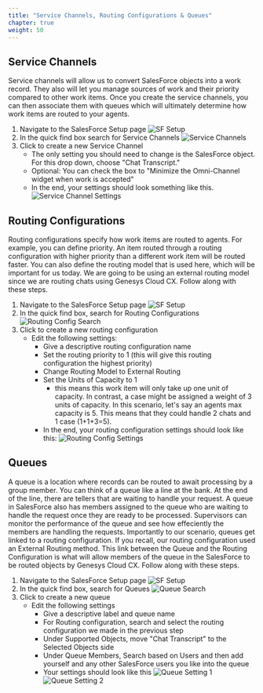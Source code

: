 ```yaml
---
title: "Service Channels, Routing Configurations & Queues"
chapter: true
weight: 50
---
```


## Service Channels
Service channels will allow us to convert SalesForce objects into a work record. They also will let you manage sources of work and their priority compared to other work items. Once you create the service channels, you can then associate them with queues which will ultimately determine how work items are routed to your agents.

1. Navigate to the SalesForce Setup page
![SF Setup](/images/SFSetup.jpg)
2. In the quick find box search for Service Channels
![Service Channels](/images/serviceChannels.jpg)
3. Click to create a new Service Channel
    - The only setting you should need to change is the SalesForce object. For this drop down, choose "Chat Transcript." 
    - Optional: You can check the box to "Minimize the Omni-Channel widget when work is accepted"
    - In the end, your settings should look something like this. 
    ![Service Channel Settings](/images/serviceChannelSettings.jpg)

## Routing Configurations
Routing configurations specify how work items are routed to agents. For example, you can define priority. An item routed through a routing configuration with higher priority than a different work item will be routed faster. You can also define the routing model that is used here, which will be important for us today. We are going to be using an external routing model since we are routing chats using Genesys Cloud CX. Follow along with these steps. 

1. Navigate to the SalesForce Setup page
![SF Setup](/images/SFSetup.jpg)
2. In the quick find box, search for Routing Configurations
![Routing Config Search](/images/routingConfigSearch.jpg)
3. Click to create a new routing configuration
    - Edit the following settings: 
        - Give a descriptive routing configuration name
        - Set the routing priority to 1 (this will give this routing configuration the highest priority)
        - Change Routing Model to External Routing
        - Set the Units of Capacity to 1 
            - this means this work item will only take up one unit of capacity. In contrast, a case might be assigned a weight of 3 units of capacity. In this scenario, let's say an agents max capacity is 5. This means that they could handle 2 chats and 1 case (1+1+3=5).
        - In the end, your routing configuration settings should look like this:
            ![Routing Config Settings](/images/routingConfigSettings.jpg)

## Queues
A queue is a location where records can be routed to await processing by a group member. You can think of a queue like a line at the bank. At the end of the line, there are tellers that are waiting to handle your request. A queue in SalesForce also has members assigned to the queue who are waiting to handle the request once they are ready to be processed. Supervisors can monitor the performance of the queue and see how effeciently the members are handling the requests. Importantly to our scenario, queues get linked to a routing configuration. If you recall, our routing configuration used an External Routing method. This link between the Queue and the Routing Configuration is what will allow members of the queue in the SalesForce to be routed objects by Genesys Cloud CX. Follow along with these steps. 

1. Navigate to the SalesForce Setup page
![SF Setup](/images/SFSetup.jpg)
2. In the quick find box, search for Queues
![Queue Search](/images/queueSearch.jpg)
3. Click to create a new queue
    - Edit the following settings
        - Give a descriptive label and queue name
        - For Routing configuration, search and select the routing configuration we made in the previous step
        - Under Supported Objects, move "Chat Transcript" to the Selected Objects side
        - Under Queue Members, Search based on Users and then add yourself and any other SalesForce users you like into the queue
        - Your settings should look like this
        ![Queue Setting 1](/images/queueSetting1.jpg)
        ![Queue Setting 2](/images/queueSetting2.jpg)



